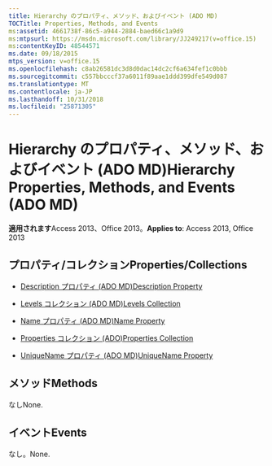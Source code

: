 ```yaml
---
title: Hierarchy のプロパティ、メソッド、およびイベント (ADO MD)
TOCTitle: Properties, Methods, and Events
ms:assetid: 4661738f-86c5-a944-2884-baed66c1a9d9
ms:mtpsurl: https://msdn.microsoft.com/library/JJ249217(v=office.15)
ms:contentKeyID: 48544571
ms.date: 09/18/2015
mtps_version: v=office.15
ms.openlocfilehash: c8ab26581dc3d8d0dac14dc2cf6a634fef1c0bbb
ms.sourcegitcommit: c557bbcccf37a6011f89aae1ddd399dfe549d087
ms.translationtype: MT
ms.contentlocale: ja-JP
ms.lasthandoff: 10/31/2018
ms.locfileid: "25871305"
---
```

# <a name="hierarchy-properties-methods-and-events-ado-md"></a><span data-ttu-id="6e6a8-102">Hierarchy のプロパティ、メソッド、およびイベント (ADO MD)</span><span class="sxs-lookup"><span data-stu-id="6e6a8-102">Hierarchy Properties, Methods, and Events (ADO MD)</span></span>


<span data-ttu-id="6e6a8-103">**適用されます**Access 2013、Office 2013。</span><span class="sxs-lookup"><span data-stu-id="6e6a8-103">**Applies to**: Access 2013, Office 2013</span></span>


## <a name="propertiescollections"></a><span data-ttu-id="6e6a8-104">プロパティ/コレクション</span><span class="sxs-lookup"><span data-stu-id="6e6a8-104">Properties/Collections</span></span>

- [<span data-ttu-id="6e6a8-105">Description プロパティ (ADO MD)</span><span class="sxs-lookup"><span data-stu-id="6e6a8-105">Description Property</span></span>](description-property-ado-md.md)

- [<span data-ttu-id="6e6a8-106">Levels コレクション (ADO MD)</span><span class="sxs-lookup"><span data-stu-id="6e6a8-106">Levels Collection</span></span>](levels-collection-ado-md.md)

- [<span data-ttu-id="6e6a8-107">Name プロパティ (ADO MD)</span><span class="sxs-lookup"><span data-stu-id="6e6a8-107">Name Property</span></span>](name-property-ado-md.md)

- [<span data-ttu-id="6e6a8-108">Properties コレクション (ADO)</span><span class="sxs-lookup"><span data-stu-id="6e6a8-108">Properties Collection</span></span>](properties-collection-ado.md)

- [<span data-ttu-id="6e6a8-109">UniqueName プロパティ (ADO MD)</span><span class="sxs-lookup"><span data-stu-id="6e6a8-109">UniqueName Property</span></span>](uniquename-property-ado-md.md)

## <a name="methods"></a><span data-ttu-id="6e6a8-110">メソッド</span><span class="sxs-lookup"><span data-stu-id="6e6a8-110">Methods</span></span>

<span data-ttu-id="6e6a8-111">なし</span><span class="sxs-lookup"><span data-stu-id="6e6a8-111">None.</span></span>

## <a name="events"></a><span data-ttu-id="6e6a8-112">イベント</span><span class="sxs-lookup"><span data-stu-id="6e6a8-112">Events</span></span>

<span data-ttu-id="6e6a8-113">なし。</span><span class="sxs-lookup"><span data-stu-id="6e6a8-113">None.</span></span>

